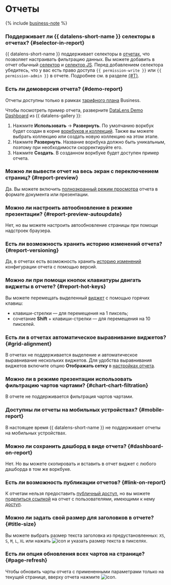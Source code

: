 
# Отчеты


{% include [business-note](../../_includes/datalens/datalens-functionality-available-business-note.md) %}


### Поддерживает ли {{ datalens-short-name }} селекторы в отчетах? {#selector-in-report}

{{ datalens-short-name }} поддерживает селекторы в [отчетах](../../datalens/reports/index.md), что позволяет настраивать фильтрацию данных. Вы можете добавить в отчет обычный [селектор](../../datalens/dashboard/selector.md) и [селектор JS](../../datalens/charts/editor/widgets/controls.md). Перед добавлением селектора убедитесь, что у вас есть право доступа `{{ permission-write }}` или `{{ permission-admin }}` в отчете. Подробнее см. в разделе [{#T}](../../datalens/security/manage-access.md).


### Есть ли демоверсия отчета? {#demo-report}

Отчеты доступны только в рамках [тарифного плана](../../datalens/pricing.md#service-plans) Business.

Чтобы посмотреть пример отчета, разверните [DataLens Demo Dashboard](https://datalens.ru/gallery/wcyljs3cf5mwi) из {{ datalens-gallery }}:

1. Нажмите **Использовать** → **Развернуть**. По умолчанию воркбук будет создан в корне [воркбуков и коллекций](../../datalens/workbooks-collections/index.md). Также вы можете выбрать коллекцию или создать новую коллекцию на этом этапе.
1. Нажмите **Развернуть**. Название воркбука должно быть уникальным, поэтому при необходимости скорректируйте его.
1. Нажмите **Создать**. В созданном воркбуке будет доступен пример отчета.


### Можно ли вывести отчет на весь экран с переключением страниц? {#report-preview}

Да. Вы можете включить [полноэкранный режим просмотра](../../datalens/reports/report-operations.md#report-preview) отчета в формате документа или презентации.

### Можно ли настроить автообновление в режиме презентации? {#report-preview-autoupdate}

Нет, но вы можете настроить автообновление страницы при помощи надстроек браузера.

### Есть ли возможность хранить историю изменений отчета? {#report-versioning}

Да, в отчетах есть возможность хранить [историю изменений](../../datalens/reports/versioning.md) конфигурации отчета с помощью версий.

### Можно ли при помощи кнопок клавиатуры двигать виджеты в отчете? {#report-hot-keys}

Вы можете перемещать выделенный [виджет](../../datalens/reports/report-operations.md#add-widget) с помощью горячих клавиш:

* клавиши-стрелки — для перемещения на 1 пиксель;
* сочетание **Shift** + клавиши-стрелки — для перемещения на 10 пикселей.

### Есть ли в отчетах автоматическое выравнивание виджетов? {#grid-alignment}

В отчетах не поддерживается выделение и автоматическое выравнивание нескольких виджетов. Для удобства выравнивания виджетов включите опцию **Отображать сетку** в [настройках отчета](../../datalens/reports/report-operations.md#report-settings).

### Можно ли в режиме презентации использовать фильтрацию чартов чартами? {#chart-chart-filtration}

В отчете не поддерживается фильтрация чартов чартами.

### Доступны ли отчеты на мобильных устройствах? {#mobile-report}

В настоящее время {{ datalens-short-name }} не поддерживает отчеты на мобильных устройствах.

### Можно ли сохранить дашборд в виде отчета?  {#dashboard-on-report}

Нет. Но вы можете скопировать и вставить в отчет виджет с любого дашборда в том же воркбуке.


### Есть ли возможность публикации отчетов? {#link-on-report}

К отчетам нельзя предоставить [публичный доступ](../../datalens/concepts/datalens-public.md), но вы можете [поделиться ссылкой](../../datalens/reports/report-operations.md#link-on-report) на отчет с пользователями, имеющими к нему [доступ](../../datalens/security/).


### Можно ли задать свой размер для заголовков в отчете? {#title-size}

Вы можете выбрать размер текста заголовка из предустановленных: `XS`, `S`, `M`, `L`, `XL` или нажать ![icon](../../_assets/console-icons/pencil-to-line.svg) и указать размер текста в пикселях.

### Есть ли опция обновления всех чартов на странице? {#page-refresh}

Чтобы обновить чарты отчета с примененными параметрами только на текущей странице, вверху отчета нажмите ![icon](../../_assets/console-icons/arrows-rotate-right.svg).
